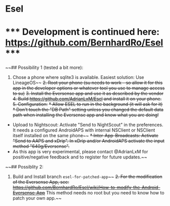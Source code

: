 # Esel

# *** Development is continued here: https://github.com/BernhardRo/Esel ***


~~## Possibility 1 (tested a bit more):
1. Chose a phone where sqlite3 is available. Easiest solution: Use LineageOS~~ 
~~2. Root your phone (su needs to work - so allow it for this app in the developer options or whatever tool you use to manage access to su)~~ 
~~3. Install the Eversense app and use it as described by the vendor~~
~~4. Build https://github.com/AdrianLxM/Esel and install it on your phone.~~
~~5. Configuration:~~
  ~~* Allow ESEL to run in the background (it will ask for it)~~
  ~~* Don't touch the "DB Path" setting unless you changed the default data path when installing the Eversense app and know what you are doing!~~
  * Upload to Nightscout: Activate "Send to NightScout" in the preferences. It needs a configured AndroidAPS with internal NSClient or NSClient itself installed on the same phone~~
  ~~* Inter-App-Broadcasts: Activate "Send to AAPS and xDrip". In xDrip and/or AndroidAPS activate the input method "640g/Eversense".~~
  * As this app is very experimental, please contact @AdrianLxM for positive/negative feedback and to register for future updates.~~
  
~~## Possiblity 2:
1. Build and Install branch `esel-for-patched-app`~~
~~2. For the modification of the Eversense App, see: https://github.com/BernhardRo/Esel/wiki/How-to-modify-the-Android-Eversense-App~~
This method needs no root but you need to know how to patch your own app.~~ 

